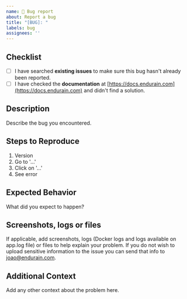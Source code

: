 ```yaml
---
name: 🐞 Bug report
about: Report a bug
title: "[BUG]: "
labels: bug
assignees: ''
---
```


## Checklist

- [ ] I have searched **existing issues** to make sure this bug hasn't already been reported.
- [ ] I have checked the **documentation** at [https://docs.endurain.com](https://docs.endurain.com) and didn't find a solution.

## Description

Describe the bug you encountered.

## Steps to Reproduce

1. Version
2. Go to '...'
3. Click on '...'
4. See error

## Expected Behavior

What did you expect to happen?

## Screenshots, logs or files

If applicable, add screenshots, logs (Docker logs and logs available on app.log file) or files to help explain your problem. If you do not wish to upload sensitive information to the issue you can send that info to [joao@endurain.com](joao@endurain.com).

## Additional Context

Add any other context about the problem here.